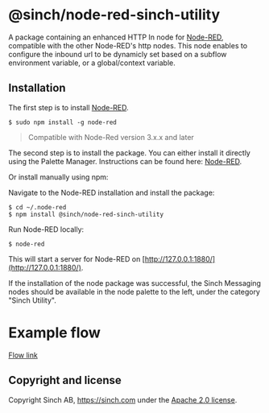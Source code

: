 # @sinch/node-red-sinch-utility

A package containing an enhanced HTTP In node for [Node-RED](https://nodered.org), compatible with the other Node-RED's http nodes. This node enables to configure the inbound url to be dynamicly set based on a subflow environment variable, or a global/context variable.

## Installation

The first step is to install [Node-RED](https://nodered.org/docs/getting-started/local).

```
$ sudo npm install -g node-red
```

> Compatible with Node-Red version 3.x.x and later

The second step is to install the package. You can either install it directly using the Palette Manager. Instructions can be found here: [Node-RED](https://nodered.org/docs/user-guide/runtime/adding-nodes).

Or install manually using npm:

Navigate to the Node-RED installation and install the package:

```
$ cd ~/.node-red
$ npm install @sinch/node-red-sinch-utility
```

Run Node-RED locally: 
```
$ node-red
```

This will start a server for Node-RED on [http://127.0.0.1:1880/](http://127.0.0.1:1880/).

If the installation of the node package was successful, the Sinch Messaging nodes should be available in the node palette to the left, under the category "Sinch Utility". 

# Example flow

[Flow link](docs/examples/flow.json)

## Copyright and license

Copyright Sinch AB, https://sinch.com under the [Apache 2.0 license](LICENSE).